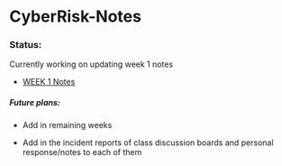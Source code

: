 # CyberRisk-Notes


### Status: 
Currently working on updating week 1 notes


* [WEEK 1 Notes](https://github.com/Etam4225/CyberRisk-Notes/blob/main/Weekly%20Notes/Week%201%20-%20Intro.md)


##### Future plans:
* Add in remaining weeks 

* Add in the incident reports of class discussion boards and personal response/notes to each of them
